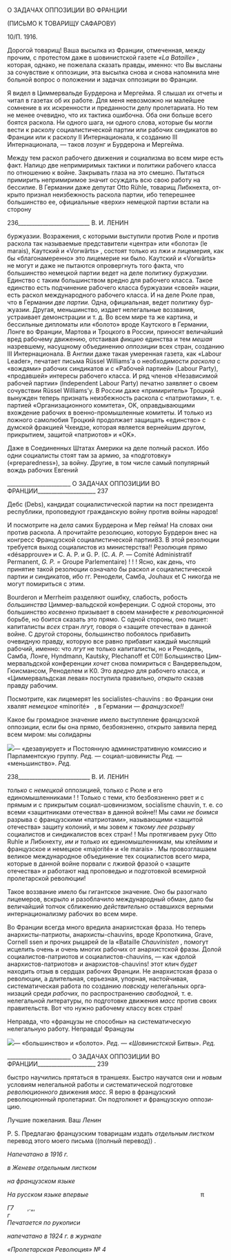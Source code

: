 О ЗАДАЧАХ ОППОЗИЦИИ ВО ФРАНЦИИ

(ПИСЬМО К ТОВАРИЩУ САФАРОВУ)

10/П. 1916.

Дорогой товарищ! Ваша высылка из Франции, отмеченная, между прочим, с протес­том даже в шовинистской газете _«La Bataille»_ , которая, однако, не пожелала сказать правды, именно: что Вы высланы за сочувствие к оппозиции, эта высылка снова и сно­ва напомнила мне больной вопрос о положении и задачах оппозиции во Франции.

Я видел в Циммервальде Бурдерона и Мергейма. Я слышал их отчеты и читал в газе­тах об их работе. Для меня невозможно ни малейшее сомнение в их искренности и пре­данности делу пролетариата. Но тем не менее очевидно, что их тактика ошибочна. Оба они больше всего боятся раскола. Ни одного шага, ни одного слова, которые бы могли вести к расколу социалистической партии или рабочих синдикатов во Франции или к расколу II Интернационала, к созданию III Интернационала, — таков лозунг и Бурде­рона и Мергейма.

Между тем раскол рабочего движения и социализма во всем мире есть факт. Налицо две непримиримых тактики и политики рабочего класса по отношению к войне. Закры­вать глаза на это смешно. Пытаться примирить непримиримое значит осуждать всю свою работу на бессилие. В Германии даже депутат Otto Rühle, товарищ Либкнехта, от­крыто признал неизбежность раскола партии, ибо теперешнее большинство ее, офици­альные «верхи» немецкой партии встали на сторону

  

236__________________________ В. И. ЛЕНИН

буржуазии. Возражения, с которыми выступили против Рюле и против раскола так на­зываемые представители «центра» или «болота» (le marais), Каутский и «Vorwärts» , состоят только из лжи и лицемерия, как бы «благонамеренно» это лицемерие ни было. Каутский и «Vorwärts» не могут и даже не пытаются опровергнуть того факта, что большинство немецкой партии ведет на деле политику _буржуазии._ Единство с таким большинством вредно для рабочего класса. Такое единство есть подчинение рабочего класса буржуазии «своей» нации, есть раскол международного рабочего класса. И на деле Рюле прав, что в Германии _две партии._ Одна, официальная, ведет политику бур­жуазии. Другая, меньшинство, издает нелегальные воззвания, устраивает демонстрации и т. д. Во всем мире та же картина, и бессильные дипломаты или «болото» вроде Каут­ского в Германии, Лонге во Франции, Мартова и Троцкого в России, приносят вели­чайший вред рабочему движению, отстаивая _фикцию_ единства и тем _мешая_ назревше­му, насущному объединению _оппозиции_ всех стран, созданию III Интернационала. В Англии даже такая умеренная газета, как «Labour Leader», печатает письма Rüssel Williams'a о необходимости _раскола_ с «вождями» рабочих синдикатов и с «Рабочей партией» (Labour Party), «продавшей» интересы рабочего класса. И ряд членов «Неза­висимой рабочей партии» (Independent Labour Party) печатно заявляет о своем сочувст­вии Rüssel Williams'y. В России даже «примиритель» Троцкий вынужден теперь при­знать неизбежность раскола с «патриотами», т. е. партией «Организационного комите­та», OK, оправдывающими вхождение рабочих в военно-промышленные комитеты. И только из ложного самолюбия Троцкий продолжает защищать «единство» с думской фракцией Чхеидзе, которая является вернейшим другом, прикрытием, защитой «пат­риотов» и «OK».

Даже в Соединенных Штатах Америки на деле полный раскол. Ибо одни социалисты стоят там за армию, за «подготовку» («preparedness»), за войну. Другие, в том числе са­мый популярный вождь рабочих Евгений

  

_______________________ О ЗАДАЧАХ ОППОЗИЦИИ ВО ФРАНЦИИ_____________________ 237

Дебс (Debs), кандидат социалистической партии на пост президента республики, про­поведуют гражданскую войну против войны народов!

И посмотрите на _дела_ самих Бурдерона и Мер гейма! На словах они против раскола. А прочитайте резолюцию, которую Бурдерон внес на конгресс Французской социали­стической партии83. В этой резолюции требуется выход социалистов из министерства!! Резолюция прямо «désapprouve» и С. А. Р. и G. Р. (С. _А. Р._ — Comité Administratif Permanent, _G. P._ _=_ Groupe Parlementaire) ! ! ! Ясно, как день, что принятие такой резолю­ции означало бы раскол _и_ социалистической партии _и_ синдикатов, ибо гг. Ренодели, Самба, Jouhaux et С никогда не могут помириться с этим.

Bourderon и Merrheim разделяют ошибку, слабость, робость _большинства_ Циммер-вальдской конференции. С одной стороны, это большинство _косвенно_ призывает в сво­ем манифесте _к революционной_ борьбе, но боится сказать это прямо. С одной стороны, оно пишет: капиталисты _всех_ стран _лгут,_ говоря о «защите отечества» в данной войне. С другой стороны, большинство побоялось прибавить очевидную правду, которую все равно прибавит каждый мыслящий рабочий, именно: что _лгут_ не только капиталисты, но и Ренодель, Самба, Лонге, Hyndmann, Kautsky, Plechanoff et С0!! Большинство Цим-мервальдской конференции _хочет_ снова помириться с Вандервельдом, Гюисмансом, Реноделем и К0. Это _вредно_ для рабочего класса, и «Циммервальдская левая» поступи­ла правильно, _открыто_ сказав правду рабочим.

Посмотрите, как лицемерят les socialistes-chauvins : во Франции они хвалят _немец­кое_ «minorité»   , в Германии — _французское!!_

Какое бы громадное значение имело выступление французской оппозиции, если бы она прямо, безбоязненно, открыто заявила перед всем миром: мы солидарны

![](file:///C:/Users/bot32/AppData/Local/Temp/msohtmlclip1/01/clip_image001.png)— «дезавуирует» и Постоянную административную комиссию и Парламентскую группу. _Ред._ — социал-шовинисты _Ред._ — «меньшинство». _Ред._

  

238__________________________ В. И. ЛЕНИН

_только_ с _немецкой_ оппозицией, только с Рюле и его единомышленниками ! ! Только с теми, кто безбоязненно рвет и с прямым и с прикрытым социал-шовинизмом, socialisme chauvin, т. е. со всеми «защитниками отечества» в данной войне!! Мы сами _не боимся_ разрыва с французскими «патриотами», называющими «защитой отечества» защиту ко­лоний, и мы зовем _к такому лее разрыву_ социалистов и синдикалистов всех стран! ! Мы протягиваем руку Otto Ruhle и Либкнехту, _им и только_ их единомышленникам, мы клеймим и французское и немецкое «majorité» и «le marais» . Мы провозглашаем вели­кое международное объединение тех социалистов всего мира, которые в данной войне порвали с лживой фразой о «защите отечества» и работают над проповедью и подго­товкой всемирной пролетарской революции!

Такое воззвание имело бы гигантское значение. Оно бы разогнало лицемеров, вскрыло и разоблачило международный обман, дало бы величайший толчок сближе­нию _действительно_ оставшихся верными интернационализму рабочих во всем мире.

Во Франции всегда много вредила анархистская фраза. Но теперь анархисты-патриоты, анархисты-chauvins, вроде Кропоткина, Grave, Cornell ssen и прочих рыцарей de la «Bataille _Chauvinisten_ , помогут исцелить очень и очень многих рабочих от анар­хистской фразы. Долой социалистов-патриотов и социалистов-chauvins, — как «долой анархистов-патриотов» и анархистов-chauvins! этот клич _будет_ находить отзыв в серд­цах рабочих Франции. Не анархистская фраза о революции, а длительная, серьезная, упорная, настойчивая, систематическая работа по созданию _повсюду_ нелегальных орга­низаций среди _рабочих,_ по распространению _свободной,_ т. е. нелегальной литературы, по подготовке движения _масс_ против своих правительств. Вот что нужно рабочему классу всех стран!

Неправда, что «французы не способны» на систематическую нелегальную работу. Неправда! Французы

![](file:///C:/Users/bot32/AppData/Local/Temp/msohtmlclip1/01/clip_image002.png)— «большинство» и «болото». _Ред._ — _«Шовинистской_ Битвы». _Ред._

  

_______________________ О ЗАДАЧАХ ОППОЗИЦИИ ВО ФРАНЦИИ_____________________ 239

быстро научились прятаться в траншеях. Быстро научатся они и _новым_ условиям неле­гальной работы и систематической подготовке _революционного_ движения _масс._ Я верю в французский революционный пролетариат. Он подтолкнет и французскую оппози­цию.

Лучшие пожелания. Ваш _Ленин_

P. S. Предлагаю французским товарищам издать _отдельным листком_ перевод этого моего письма ((полный перевод)) .

_Напечатано в 1916 г._

_в Женеве отдельным листком_

_на французском языке_

_На русском языке впервые_                                                                  π

_Г7_        ,.„,       _г                                                                                                                         Печатается по рукописи_

_напечатано в 1924 г. в журнале_

_«Пролетарская Революция» № 4_